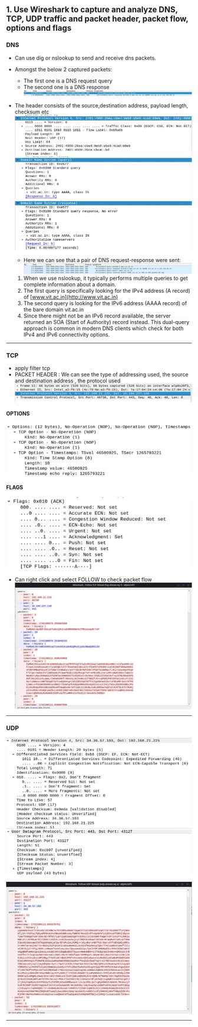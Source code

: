 ## 1. Use Wireshark to capture and analyze DNS, TCP, UDP traffic and packet header, packet flow, options and flags
	
### DNS

- Can use dig or nslookup to send and receive dns packets.
- Amongst the below 2 captured packets:
	- The first one is a DNS request query
	- The second one is a DNS response
	![](./img/Pasted%20image%2020250316104248.webp)
	
- The header consists of the source,destination address, payload length, checksum etc
	![](./img/Pasted%20image%2020250316104522.webp)
	![](./img/Pasted%20image%2020250316104813.webp)
	![](./img/Pasted%20image%2020250316104740.webp)
	- Here we can see that a pair of DNS request-response were sent: ![](./img/Pasted%20image%2020250316105109.webp)
	1. When we use nslookup, it typically performs multiple queries to get complete information about a domain.
	2. The first query is specifically looking for the IPv4 address (A record) of [www.vit.ac.in](http://www.vit.ac.in)
	3. The second query is looking for the IPv6 address (AAAA record) of the bare domain vit.ac.in
	4. Since there might not be an IPv6 record available, the server returned an SOA (Start of Authority) record instead.
	This dual-query approach is common in modern DNS clients which check for both IPv4 and IPv6 connectivity options.

---

### TCP

- apply filter tcp
- PACKET HEADER : We can see the type of addressing used, the source and destination address , the protocol used 
![](./img/Pasted%20image%2020250316103233.webp)

#### OPTIONS
![](./img/Pasted%20image%2020250316103503.webp)
	
#### FLAGS
![](./img/Pasted%20image%2020250316103432.webp)

- Can right click and select FOLLOW to check packet flow
	![](./img/Pasted%20image%2020250316103059.webp)


---

### UDP

![](./img/Pasted%20image%2020250316103800.webp)
![](./img/Pasted%20image%2020250316103820.webp)

![](./img/Pasted%20image%2020250316103856.webp)

---
